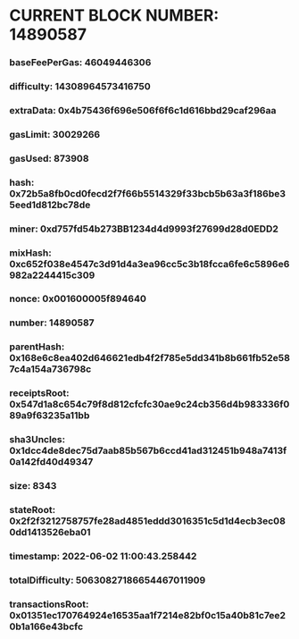 # CURRENT BLOCK NUMBER: 14890587

### baseFeePerGas: 46049446306
### difficulty: 14308964573416750
### extraData: 0x4b75436f696e506f6f6c1d616bbd29caf296aa
### gasLimit: 30029266
### gasUsed: 873908
### hash: 0x72b5a8fb0cd0fecd2f7f66b5514329f33bcb5b63a3f186be35eed1d812bc78de
### miner: 0xd757fd54b273BB1234d4d9993f27699d28d0EDD2
### mixHash: 0xc652f038e4547c3d91d4a3ea96cc5c3b18fcca6fe6c5896e6982a2244415c309
### nonce: 0x001600005f894640
### number: 14890587
### parentHash: 0x168e6c8ea402d646621edb4f2f785e5dd341b8b661fb52e587c4a154a736798c
### receiptsRoot: 0x547d1a8c654c79f8d812cfcfc30ae9c24cb356d4b983336f089a9f63235a11bb
### sha3Uncles: 0x1dcc4de8dec75d7aab85b567b6ccd41ad312451b948a7413f0a142fd40d49347
### size: 8343
### stateRoot: 0x2f2f3212758757fe28ad4851eddd3016351c5d1d4ecb3ec080dd1413526eba01
### timestamp: 2022-06-02 11:00:43.258442
### totalDifficulty: 50630827186654467011909
### transactionsRoot: 0x01351ec170764924e16535aa1f7214e82bf0c15a40b81c7ee20b1a166e43bcfc
